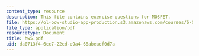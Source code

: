 ```yaml
---
content_type: resource
description: This file contains exercise questions for MOSFET.
file: https://ol-ocw-studio-app-production.s3.amazonaws.com/courses/6-012-microelectronic-devices-and-circuits-fall-2005/da0713f46cc722cde9a468abeacf0d7a_hw5.pdf
file_type: application/pdf
resourcetype: Document
title: hw5.pdf
uid: da0713f4-6cc7-22cd-e9a4-68abeacf0d7a
---
```

